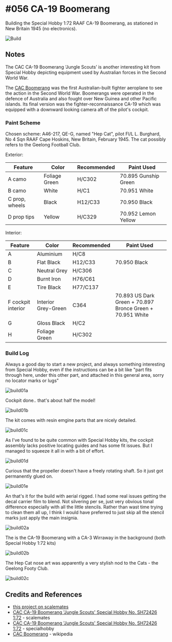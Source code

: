 # #056 CA-19 Boomerang

Building the Special Hobby 1:72 RAAF CA-19 Boomerang, as stationed in New Britain 1945 (no electronics).

![Build](./assets/Boomerang_build.jpg?raw=true)

## Notes

The CAC CA-19 Boomerang ‘Jungle Scouts’ is another interesting kit from Special Hobby depicting equipment used by Australian forces in the Second World War.

The [CAC Boomerang](https://en.wikipedia.org/wiki/CAC_Boomerang) was the first Australian-built fighter aeroplane to see the action in the Second World War. Boomerangs were operated in the defence of Australia and also fought over New Guinea and other Pacific islands. Its final version was the fighter-reconnaissance CA-19 which was equipped with a downward looking camera aft of the pilot's cockpit.

### Paint Scheme

Chosen scheme: A46-217, QE-G, named "Hep Cat", pilot Fl/L L. Burghard, No 4 Sqn RAAF Cape Hoskins, New Britain, February 1945.
The cat possibly refers to the Geelong Football Club.

Exterior:

| Feature               | Color                | Recommended | Paint Used           |
|-----------------------|----------------------|-------------|----------------------|
| A camo                | Foliage Green        | H/C302      | 70.895 Gunship Green |
| B camo                | White                | H/C1        | 70.951 White         |
| C prop, wheels        | Black                | H12/C33     | 70.950 Black         |
| D prop tips           | Yellow               | H/C329      | 70.952 Lemon Yellow  |

Interior:

| Feature               | Color                | Recommended | Paint Used |
|-----------------------|----------------------|-------------|------------|
| A                     | Aluminium            | H/C8        |  |
| B                     | Flat Black           | H12/C33     | 70.950 Black |
| C                     | Neutral Grey         | H/C306      |  |
| D                     | Burnt Iron           | H76/C61     |  |
| E                     | Tire Black           | H77/C137    |  |
| F cockpit interior    | Interior Grey-Green  | C364        | 70.893 US Dark Green + 70.897 Bronce Green + 70.951 White |
| G                     | Gloss Black          | H/C2        |  |
| H                     | Foliage Green        | H/C302      |  |

### Build Log

Always a good day to start a new project, and always something interesting from Special Hobby, even if the instructions can be a bit like "part fits through here, under this other part, and attached in this general area, sorry no locator marks or lugs"

![build01a](./assets/build01a.jpg?raw=true)

Cockpit done.. that's about half the model!

![build01b](./assets/build01b.jpg?raw=true)

The kit comes with resin emgine parts that are nicely detailed.

![build01c](./assets/build01c.jpg?raw=true)

As I've found to be quite common with Special Hobby kits, the cockpit assembly lacks positive locating guides and has some fit issues.
But I managed to squeeze it all in with a bit of effort.

![build01d](./assets/build01d.jpg?raw=true)

Curious that the propeller doesn't have a freely rotating shaft. So it just got permanently glued on.

![build01e](./assets/build01e.jpg?raw=true)

An that's it for the build with aerial rigged. I had some real issues getting the decal carrier film to blend. Not silvering per se, just very obvious tonal difference especially with all the little stencils. Rather than wast time trying to clean them all up,
I think I would have preferred to just skip all the stencil marks just apply the main insignia.

![build02a](./assets/build02a.jpg?raw=true)

The is the CA-19 Boomerang with a CA-3 Wirraway in the background (both Special Hobby 1:72 kits)

![build02b](./assets/build02b.jpg?raw=true)

The Hep Cat nose art was apparently a very stylish nod to the Cats - the Geelong Footy Club.

![build02c](./assets/build02c.jpg?raw=true)

## Credits and References

* [this project on scalemates](https://www.scalemates.com/profiles/mate.php?id=74137&p=projects&project=129708)
* [CAC CA-19 Boomerang 'Jungle Scouts' Special Hobby No. SH72426 1:72](https://www.scalemates.com/kits/special-hobby-sh72426-cac-ca-19-boomerang-jungle-scouts--1301672) - scalemates
* [CAC CA-19 Boomerang 'Jungle Scouts' Special Hobby No. SH72426 1:72](https://www.specialhobby.eu/en/our-own-production/special-hobby/cac-ca-19-boomerang-jungle-scouts.html) - specialhobby
* [CAC Boomerang](https://en.wikipedia.org/wiki/CAC_Boomerang) - wikipedia
